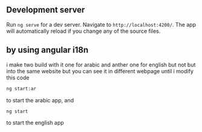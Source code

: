 
## Development server

Run `ng serve` for a dev server. Navigate to `http://localhost:4200/`. The app will automatically reload if you change any of the source files.

## by using angular i18n

i make two build with it one for arabic and anther one for english
but not but into the same website but you can see it in different webpage until i modify this code

```bash
ng start:ar
```
to start the arabic app, and

```bash
ng start
```
to start the english app
